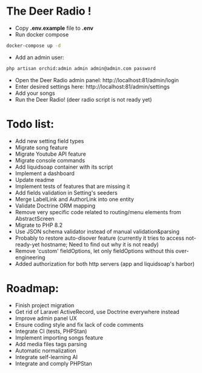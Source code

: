 # The Deer Radio !

* Copy **.env.example** file to **.env**
* Run docker compose
```bash
docker-compose up -d
```
* Add an admin user:
```bash
php artisan orchid:admin admin admin@admin.com password
```
* Open the Deer Radio admin panel: http://localhost:81/admin/login
* Enter desired settings here: http://localhost:81/admin/settings
* Add your songs
* Run the Deer Radio! (deer radio script is not ready yet)

# Todo list:
- Add new setting field types
- Migrate song feature
- Migrate Youtube API feature
- Migrate console commands
- Add liquidsoap container with its script
- Implement a dashboard
- Update readme
- Implement tests of features that are missing it
- Add fields validation in Setting's seeders
- Merge LabelLink and AuthorLink into one entity
- Validate Doctrine ORM mapping
- Remove very specific code related to routing/menu elements from AbstractScreen
- Migrate to PHP 8.2
- Use JSON schema validator instead of manual validation&parsing
- Probably to restore auto-disover feature (currently it tries to access not-ready-yet hostname; Need to find out why it is not ready)
- Remove 'custom' fieldOptions, let only fieldOptions without this over-engineering
- Added authorization for both http servers (app and liquidsoap's harbor)

# Roadmap:
- Finish project migration
- Get rid of Laravel ActiveRecord, use Doctrine everywhere instead
- Improve admin panel UX
- Ensure coding style and fix lack of code comments
- Integrate CI (tests, PHPStan)
- Implement importing songs feature
- Add media files tags parsing
- Automatic normalization
- Integrate self-learning AI
- Integrate and comply PHPStan
